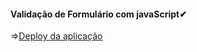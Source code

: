 #### Validação de Formulário com javaScript✔

=><a href="https://viniciussilver.github.io/form_javaScript/">Deploy da aplicação</a>
